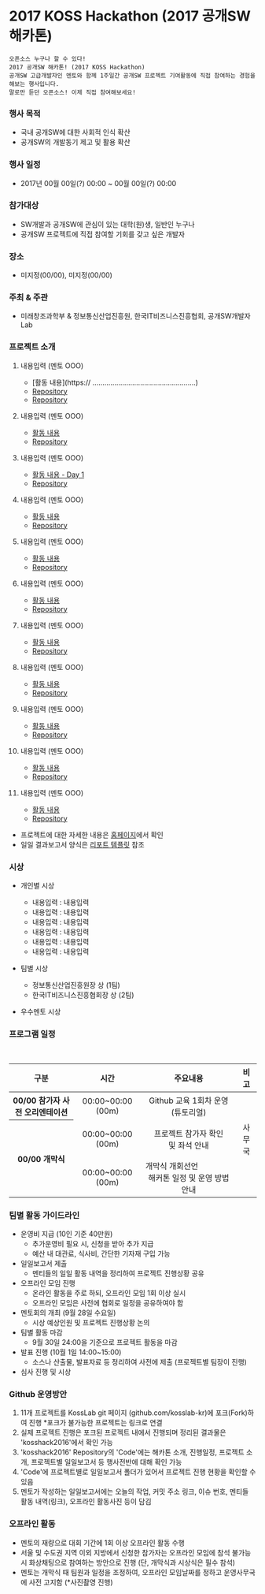 # 2017 KOSS Hackathon (2017 공개SW 해카톤)

	오픈소스 누구나 할 수 있다!
	2017 공개SW 해카톤! (2017 KOSS Hackathon)
	공개SW 고급개발자인 멘토와 함께 1주일간 공개SW 프로젝트 기여활동에 직접 참여하는 경험을 해보는 행사입니다.
	말로만 듣던 오픈소스! 이제 직접 참여해보세요!

### 행사 목적
* 국내 공개SW에 대한 사회적 인식 확산
* 공개SW의 개발동기 제고 및 활용 확산

### 행사 일정
* 2017년 00월 00일(?) 00:00 ~ 00월 00일(?) 00:00

### 참가대상
* SW개발과 공개SW에 관심이 있는 대학(원)생, 일반인 누구나
* 공개SW 프로젝트에 직접 참여할 기회를 갖고 싶은 개발자

### 장소
* 미지정(00/00), 미지정(00/00)

### 주최 & 주관
* 미래창조과학부 & 정보통신산업진흥원, 한국IT비즈니스진흥협회, 공개SW개발자Lab

### 프로젝트 소개
1. 내용입력 (멘토 OOO)
	- [활동 내용](https:// ....................................................)
	- [Repository](https://....................................................)
	- [Repository](https://....................................................)

2. 내용입력 (멘토 OOO)
	- [활동 내용](https://....................................................)
	- [Repository](https://....................................................)

3. 내용입력 (멘토 OOO)
	- [활동 내용 - Day 1](https://....................................................)
	- [Repository](https://....................................................)

4. 내용입력 (멘토 OOO)
	- [활동 내용](https://....................................................)
	- [Repository](https://....................................................)

5. 내용입력 (멘토 OOO)
	- [활동 내용](https://....................................................)
	- [Repository](https://....................................................)

6. 내용입력 (멘토 OOO)
	- [활동 내용](https://....................................................)
	- [Repository](https://....................................................)

7. 내용입력 (멘토 OOO)
	- [활동 내용](https://....................................................)
	- [Repository](https://....................................................)

8. 내용입력 (멘토 OOO)
	- [활동 내용](https://....................................................)
	- [Repository](https://....................................................)

9. 내용입력 (멘토 OOO)
	- [활동 내용](https://....................................................)
	- [Repository](https://....................................................)

10. 내용입력 (멘토 OOO)
	- [활동 내용](https://....................................................)
	- [Repository](https://....................................................)

11. 내용입력 (멘토 OOO)
	- [활동 내용](https://....................................................)
	- [Repository](https://....................................................)

* 프로젝트에 대한 자세한 내용은 [홈페이지](https://....................................................)에서 확인
* 일일 결과보고서 양식은 [리포트 템플릿](https://....................................................) 참조

### 시상
* 개인별 시상
	- 내용입력 : 내용입력
	- 내용입력 : 내용입력
	- 내용입력 : 내용입력
	- 내용입력 : 내용입력
	- 내용입력 : 내용입력
	- 내용입력 : 내용입력

* 팀별 시상
	- 정보통신산업진흥원장 상 (1팀)
	- 한국IT비즈니스진흥협회장 상 (2팀)

* 우수멘토 시상

### 프로그램 일정

<table>
    <thead>
        <tr>
            <th align="center">구분</th>
            <th align="center">시간</th>
            <th align="center">주요내용</th>
            <th align="center">비고</th>
        </tr>
    </thead>
    <tbody>
     <tr>
        <th align="center" rowspan="1">00/00 참가자 사전 오리엔테이션</th>
        <td align="center">00:00~00:00 (00m)</td>
        <td align="center">Github 교육 1회차 운영(튜토리얼)</td>
        <td> </td>
    </tr>
    <tr>
      <th align="center" rowspan="13">00/00 개막식</th>
      <td align="center">00:00~00:00 (00m)</td>
      <td align="center">프로젝트 참가자 확인 및 좌석 안내</td>
      <td align="center">사무국</td>
    </tr>
    <tr>
      <td align="center">	00:00~00:00 (00m)</td>
      <td align="center">개막식 개회선언
	                 해커톤 일정 및 운영 방법 안내</td>
      <td align="center"></td>
    </tr>	    
    

</table>

### 팀별 활동 가이드라인
* 운영비 지급 (10인 기준 40만원)
	- 추가운영비 필요 시, 신청을 받아 추가 지급
	- 예산 내 대관료, 식사비, 간단한 기자재 구입 가능
* 일일보고서 제출
	- 멘티들의 일일 활동 내역을 정리하여 프로젝트 진행상황 공유
* 오프라인 모임 진행
	- 온라인 활동을 주로 하되, 오프라인 모임 1회 이상 실시
	- 오프라인 모임은 사전에 협회로 일정을 공유하여야 함
* 멘토회의 개최 (9월 28일 수요일)
	- 시상 예상인원 및 프로젝트 진행상황 논의
* 팀별 활동 마감
	- 9월 30일 24:00을 기준으로 프로젝트 활동을 마감
* 발표 진행 (10월 1일 14:00~15:00)
	- 소스나 산출물, 발표자료 등 정리하여 사전에 제출 (프로젝트별 팀장이 진행)
* 심사 진행 및 시상

### Github 운영방안
1. 11개 프로젝트를 KossLab git 페이지 (github.com/kosslab-kr)에 포크(Fork)하여 진행
	*포크가 불가능한 프로젝트는 링크로 연결
2. 실제 프로젝트 진행은 포크된 프로젝트 내에서 진행되며 정리된 결과물은 'kosshack2016'에서 확인 가능
3. 'kosshack2016' Repository의 'Code'에는 해카톤 소개, 진행일정, 프로젝트 소개, 프로젝트별 일일보고서 등 행사전반에 대해 확인 가능
4. 'Code'에 프로젝트별로 일일보고서 폴더가 있어서 프로젝트 진행 현황을 확인할 수 있음
5. 멘토가 작성하는 일일보고서에는 오늘의 작업, 커밋 주소 링크, 이슈 번호, 멘티들 활동 내역(링크), 오프라인 활동사진 등이 담김

### 오프라인 활동
* 멘토의 재량으로 대회 기간에 1회 이상 오프라인 활동 수행
* 서울 및 수도권 지역 이외 지방에서 신청한 참가자는 오프라인 모임에 참석 불가능시 화상채팅으로 참여하는 방안으로 진행 (단, 개막식과 시상식은 필수 참석)
* 멘토는 개막식 때 팀원과 일정을 조정하여, 오프라인 모임날짜를 정하고 운영사무국에 사전 고지함 (*사진촬영 진행)
